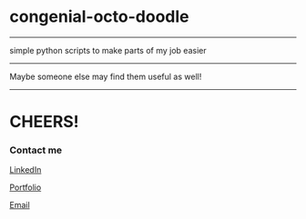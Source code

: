 # congenial-octo-doodle
---------------------------------------

simple python scripts to make parts of my job easier

---------------------------------------

Maybe someone else may find them useful as well!

----------


# **CHEERS!**


### Contact me

[LinkedIn](#link)


[Portfolio](#https://jderkowski.com)


[Email](#mailto:jakederkowski12@gmail.com)
